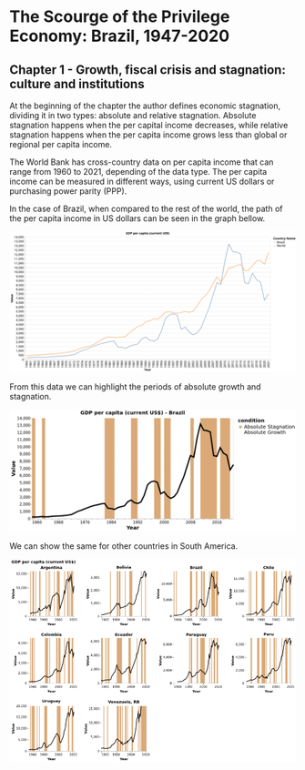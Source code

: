 # The Scourge of the Privilege Economy: Brazil, 1947-2020

## Chapter 1 - Growth, fiscal crisis and stagnation: culture and institutions

At the beginning of the chapter the author defines economic stagnation, dividing it in two types: absolute and relative stagnation. Absolute stagnation happens when the per capital income decreases, while relative stagnation happens when the per capita income grows less than global or regional per capita income.

The World Bank has cross-country data on per capita income that can range from 1960 to 2021, depending of the data type. The per capita income can be measured in different ways, using current US dollars or purchasing power parity (PPP). 

In the case of Brazil, when compared to the rest of the world, the path of the per capita income in US dollars can be seen in the graph bellow.

![Brazil per capita income in US dollars](img/gdp_brazil_usd.png)

From this data we can highlight the periods of absolute growth and stagnation.

![Brazil absolute stagnation](img/gdpusd_absolute_Brazil.png)

We can show the same for other countries in South America.

![South America absolute stagnation](img/gdp_usd_SA.png)
